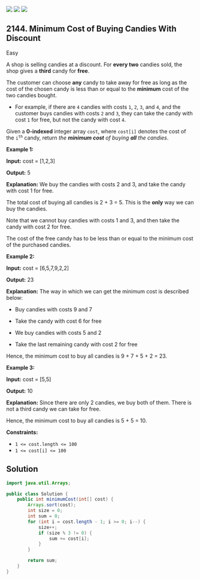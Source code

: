 [![](https://img.shields.io/github/stars/javadev/LeetCode-in-Java?label=Stars&style=flat-square)](https://github.com/javadev/LeetCode-in-Java)
[![](https://img.shields.io/github/forks/javadev/LeetCode-in-Java?label=Fork%20me%20on%20GitHub%20&style=flat-square)](https://github.com/javadev/LeetCode-in-Java/fork)
[![](https://img.shields.io/badge/-LeetCode%20in%20Kotlin-blue?style=flat-square)](https://github.com/javadev/LeetCode-in-Kotlin)

## 2144\. Minimum Cost of Buying Candies With Discount

Easy

A shop is selling candies at a discount. For **every two** candies sold, the shop gives a **third** candy for **free**.

The customer can choose **any** candy to take away for free as long as the cost of the chosen candy is less than or equal to the **minimum** cost of the two candies bought.

*   For example, if there are `4` candies with costs `1`, `2`, `3`, and `4`, and the customer buys candies with costs `2` and `3`, they can take the candy with cost `1` for free, but not the candy with cost `4`.

Given a **0-indexed** integer array `cost`, where `cost[i]` denotes the cost of the <code>i<sup>th</sup></code> candy, return _the **minimum cost** of buying **all** the candies_.

**Example 1:**

**Input:** cost = [1,2,3]

**Output:** 5

**Explanation:** We buy the candies with costs 2 and 3, and take the candy with cost 1 for free. 

The total cost of buying all candies is 2 + 3 = 5. This is the **only** way we can buy the candies. 

Note that we cannot buy candies with costs 1 and 3, and then take the candy with cost 2 for free. 

The cost of the free candy has to be less than or equal to the minimum cost of the purchased candies.

**Example 2:**

**Input:** cost = [6,5,7,9,2,2]

**Output:** 23

**Explanation:** The way in which we can get the minimum cost is described below: 

- Buy candies with costs 9 and 7 

- Take the candy with cost 6 for free 

- We buy candies with costs 5 and 2 

- Take the last remaining candy with cost 2 for free 
  
Hence, the minimum cost to buy all candies is 9 + 7 + 5 + 2 = 23.

**Example 3:**

**Input:** cost = [5,5]

**Output:** 10

**Explanation:** Since there are only 2 candies, we buy both of them. There is not a third candy we can take for free. 

Hence, the minimum cost to buy all candies is 5 + 5 = 10.

**Constraints:**

*   `1 <= cost.length <= 100`
*   `1 <= cost[i] <= 100`

## Solution

```java
import java.util.Arrays;

public class Solution {
    public int minimumCost(int[] cost) {
        Arrays.sort(cost);
        int size = 0;
        int sum = 0;
        for (int i = cost.length - 1; i >= 0; i--) {
            size++;
            if (size % 3 != 0) {
                sum += cost[i];
            }
        }

        return sum;
    }
}
```